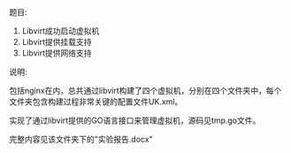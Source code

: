 题目:
1. Libvirt成功启动虚拟机
2. Libvirt提供挂载支持
3. Libvirt提供网络支持

说明:

包括nginx在内，总共通过libvirt构建了四个虚拟机，分别在四个文件夹中，每个文件夹包含构建过程非常关键的配置文件UK.xml。

实现了通过libvirt提供的GO语言接口来管理虚拟机，源码见tmp.go文件。

完整内容见该文件夹下的"实验报告.docx"

